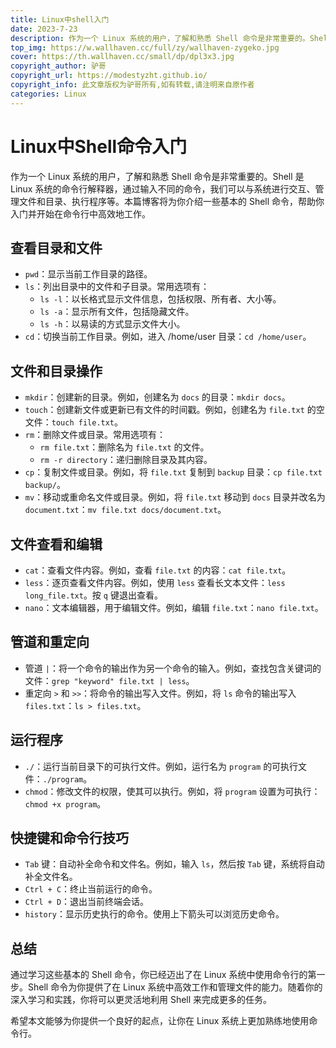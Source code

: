 ```yaml
---
title: Linux中shell入门
date: 2023-7-23
description: 作为一个 Linux 系统的用户，了解和熟悉 Shell 命令是非常重要的。Shell 是 Linux 系统的命令行解释器，通过输入不同的命令，我们可以与系统进行交互、管理文件和目录、执行程序等。本篇博客将为你介绍一些基本的 Shell 命令，帮助你入门并开始在命令行中高效地工作。
top_img: https://w.wallhaven.cc/full/zy/wallhaven-zygeko.jpg
cover: https://th.wallhaven.cc/small/dp/dpl3x3.jpg
copyright_author: 驴哥
copyright_url: https://modestyzht.github.io/
copyright_info: 此文章版权为驴哥所有,如有转载,请注明来自原作者
categories: Linux
---
```

# Linux中Shell命令入门

作为一个 Linux 系统的用户，了解和熟悉 Shell 命令是非常重要的。Shell 是 Linux 系统的命令行解释器，通过输入不同的命令，我们可以与系统进行交互、管理文件和目录、执行程序等。本篇博客将为你介绍一些基本的 Shell 命令，帮助你入门并开始在命令行中高效地工作。

## 查看目录和文件

- `pwd`：显示当前工作目录的路径。
- `ls`：列出目录中的文件和子目录。常用选项有：
  - `ls -l`：以长格式显示文件信息，包括权限、所有者、大小等。
  - `ls -a`：显示所有文件，包括隐藏文件。
  - `ls -h`：以易读的方式显示文件大小。
- `cd`：切换当前工作目录。例如，进入 /home/user 目录：`cd /home/user`。

## 文件和目录操作

- `mkdir`：创建新的目录。例如，创建名为 `docs` 的目录：`mkdir docs`。
- `touch`：创建新文件或更新已有文件的时间戳。例如，创建名为 `file.txt` 的空文件：`touch file.txt`。
- `rm`：删除文件或目录。常用选项有：
  - `rm file.txt`：删除名为 `file.txt` 的文件。
  - `rm -r directory`：递归删除目录及其内容。
- `cp`：复制文件或目录。例如，将 `file.txt` 复制到 `backup` 目录：`cp file.txt backup/`。
- `mv`：移动或重命名文件或目录。例如，将 `file.txt` 移动到 `docs` 目录并改名为 `document.txt`：`mv file.txt docs/document.txt`。

## 文件查看和编辑

- `cat`：查看文件内容。例如，查看 `file.txt` 的内容：`cat file.txt`。
- `less`：逐页查看文件内容。例如，使用 `less` 查看长文本文件：`less long_file.txt`。按 `q` 键退出查看。
- `nano`：文本编辑器，用于编辑文件。例如，编辑 `file.txt`：`nano file.txt`。

## 管道和重定向

- 管道 `|`：将一个命令的输出作为另一个命令的输入。例如，查找包含关键词的文件：`grep "keyword" file.txt | less`。
- 重定向 `>` 和 `>>`：将命令的输出写入文件。例如，将 `ls` 命令的输出写入 `files.txt`：`ls > files.txt`。

## 运行程序

- `./`：运行当前目录下的可执行文件。例如，运行名为 `program` 的可执行文件：`./program`。
- `chmod`：修改文件的权限，使其可以执行。例如，将 `program` 设置为可执行：`chmod +x program`。

## 快捷键和命令行技巧

- `Tab` 键：自动补全命令和文件名。例如，输入 `ls`，然后按 `Tab` 键，系统将自动补全文件名。
- `Ctrl + C`：终止当前运行的命令。
- `Ctrl + D`：退出当前终端会话。
- `history`：显示历史执行的命令。使用上下箭头可以浏览历史命令。

## 总结

通过学习这些基本的 Shell 命令，你已经迈出了在 Linux 系统中使用命令行的第一步。Shell 命令为你提供了在 Linux 系统中高效工作和管理文件的能力。随着你的深入学习和实践，你将可以更灵活地利用 Shell 来完成更多的任务。

希望本文能够为你提供一个良好的起点，让你在 Linux 系统上更加熟练地使用命令行。
